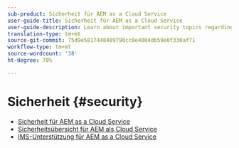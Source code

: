 ```yaml
---
sub-product: Sicherheit für AEM as a Cloud Service
user-guide-title: Sicherheit für AEM as a Cloud Service
user-guide-description: Learn about important security topics regarding Experience Manager as a Cloud Service.
translation-type: tm+mt
source-git-commit: 75d9e5817448489790cc0e4004db59e0f330af71
workflow-type: tm+mt
source-wordcount: '38'
ht-degree: 78%

---
```



# Sicherheit {#security}

+ [Sicherheit für AEM as a Cloud Service](/help/security/home.md)
+ [Sicherheitsübersicht für AEM als Cloud Service](/help/security/cloud-service-security-overview.md)
+ [IMS-Unterstützung für AEM as a Cloud Service](ims-support.md)
